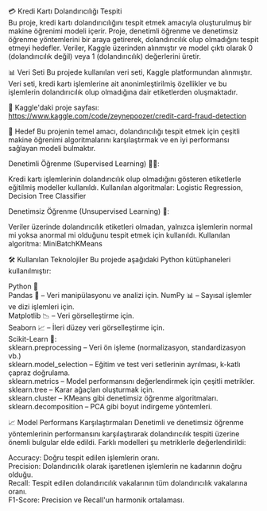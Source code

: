 💳 Kredi Kartı Dolandırıcılığı Tespiti                                                                                                                                                                               
Bu proje, kredi kartı dolandırıcılığını tespit etmek amacıyla oluşturulmuş bir makine öğrenimi modeli içerir. Proje, denetimli öğrenme ve denetimsiz öğrenme yöntemlerini bir araya getirerek, dolandırıcılık olup olmadığını tespit etmeyi hedefler. Veriler, Kaggle üzerinden alınmıştır ve model çıktı olarak 0 (dolandırıcılık değil) veya 1 (dolandırıcılık) değerlerini üretir.

📊 Veri Seti
Bu projede kullanılan veri seti, Kaggle platformundan alınmıştır. Veri seti, kredi kartı işlemlerine ait anonimleştirilmiş özellikler ve bu işlemlerin dolandırıcılık olup olmadığına dair etiketlerden oluşmaktadır.

🔗 Kaggle'daki proje sayfası: https://www.kaggle.com/code/zeynepoozer/credit-card-fraud-detection

🎯 Hedef
Bu projenin temel amacı, dolandırıcılığı tespit etmek için çeşitli makine öğrenimi algoritmalarını karşılaştırmak ve en iyi performansı sağlayan modeli bulmaktır.

Denetimli Öğrenme (Supervised Learning) 👨‍🏫:

Kredi kartı işlemlerinin dolandırıcılık olup olmadığını gösteren etiketlerle eğitilmiş modeller kullanıldı.
Kullanılan algoritmalar: Logistic Regression, Decision Tree Classifier

Denetimsiz Öğrenme (Unsupervised Learning) 🤖:

Veriler üzerinde dolandırıcılık etiketleri olmadan, yalnızca işlemlerin normal mi yoksa anormal mi olduğunu tespit etmek için kullanıldı.
Kullanılan algoritma: MiniBatchKMeans

🛠️ Kullanılan Teknolojiler
Bu projede aşağıdaki Python kütüphaneleri kullanılmıştır:

Python 🐍              
Pandas 🐼 – Veri manipülasyonu ve analizi için.                                                                                                                                                                     NumPy 📊 – Sayısal işlemler ve dizi işlemleri için.         
Matplotlib 📉 – Veri görselleştirme için.          
Seaborn 📈 – İleri düzey veri görselleştirme için.          
Scikit-Learn 📘:                
sklearn.preprocessing – Veri ön işleme (normalizasyon, standardizasyon vb.)                      
sklearn.model_selection – Eğitim ve test veri setlerinin ayrılması, k-katlı çapraz doğrulama.                         
sklearn.metrics – Model performansını değerlendirmek için çeşitli metrikler.                    
sklearn.tree – Karar ağaçları oluşturmak için.               
sklearn.cluster – KMeans gibi denetimsiz öğrenme algoritmaları.            
sklearn.decomposition – PCA gibi boyut indirgeme yöntemleri.               

📈 Model Performans Karşılaştırmaları
Denetimli ve denetimsiz öğrenme yöntemlerinin performansını karşılaştırarak dolandırıcılık tespiti üzerine önemli bulgular elde edildi. Farklı modelleri şu metriklerle değerlendirildi:     

Accuracy: Doğru tespit edilen işlemlerin oranı.     
Precision: Dolandırıcılık olarak işaretlenen işlemlerin ne kadarının doğru olduğu.        
Recall: Tespit edilen dolandırıcılık vakalarının tüm dolandırıcılık vakalarına oranı.          
F1-Score: Precision ve Recall'un harmonik ortalaması.          

  

